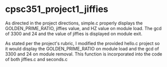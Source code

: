 # cpsc351_project1_jiffies
 
As directed in the project directions, simple.c properly displays the GOLDEN_PRIME_RATIO, jiffies value, and HZ value on module load. The gcd of 3300 and 24 and the value of jiffies is displayed on module exit.



As stated per the project's rubric, I modified the provided hello.c project so it would display the GOLDEN_PRIME_RATIO on module load and the gcd of 3300 and 24 on module removal. This function is incorporated into the code of both jiffies.c and seconds.c